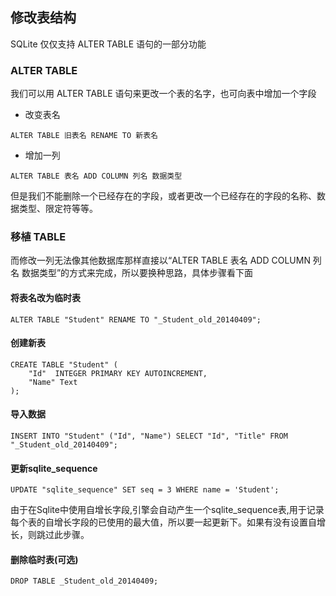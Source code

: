 ## 修改表结构

SQLite 仅仅支持 ALTER TABLE 语句的一部分功能
### ALTER TABLE
我们可以用 ALTER TABLE 语句来更改一个表的名字，也可向表中增加一个字段
- 改变表名
```
ALTER TABLE 旧表名 RENAME TO 新表名
```
- 增加一列
```
ALTER TABLE 表名 ADD COLUMN 列名 数据类型 
```
但是我们不能删除一个已经存在的字段，或者更改一个已经存在的字段的名称、数据类型、限定符等等。 

### 移植 TABLE
而修改一列无法像其他数据库那样直接以“ALTER TABLE 表名 ADD COLUMN 列名 数据类型”的方式来完成，所以要换种思路，具体步骤看下面
#### 将表名改为临时表
```
ALTER TABLE "Student" RENAME TO "_Student_old_20140409";
```
#### 创建新表
```
CREATE TABLE "Student" (
	"Id"  INTEGER PRIMARY KEY AUTOINCREMENT,
	"Name" Text
);
```
#### 导入数据
```
INSERT INTO "Student" ("Id", "Name") SELECT "Id", "Title" FROM "_Student_old_20140409";
```
#### 更新sqlite_sequence
```
UPDATE "sqlite_sequence" SET seq = 3 WHERE name = 'Student';
```
由于在Sqlite中使用自增长字段,引擎会自动产生一个sqlite_sequence表,用于记录每个表的自增长字段的已使用的最大值，所以要一起更新下。如果有没有设置自增长，则跳过此步骤。
#### 删除临时表(可选)
```
DROP TABLE _Student_old_20140409;
```

